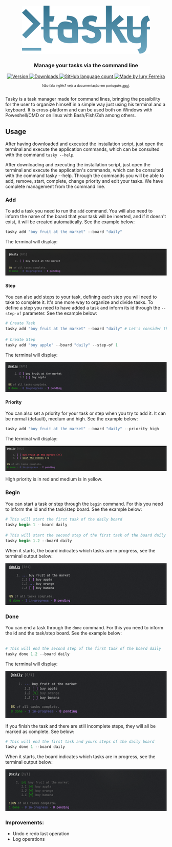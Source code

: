 <p align="center">
    <img alt="Tasky" title="Tasky" src=".github/images/logo.svg" width="400px" />
</p>
<h3 align="center">
    Manage your tasks via the command line
</h3>

<p align="center">
    <a href="#">
        <img alt="Version" src="https://img.shields.io/github/v/release/iuryferreira/tasky?include_prereleases&label=latest%20version">
    </a>
    <a href="#">
        <img alt="Downloads" src="https://img.shields.io/github/downloads/iuryferreira/tasky/total">
    </a>
    <a href="https://dotnet.microsoft.com/">
        <img alt="GitHub language count" src="https://img.shields.io/badge/language-C%23-blue">
    </a>
    <a href="https://github.com/iuryferreira/">
        <img alt="Made by Iury Ferreira" src="https://img.shields.io/badge/made%20by-Iury%20Ferreira-blue">
    </a>


</p>


<p align="center" style="font-size:10px">Não fala inglês? veja a documentação em português <a href="README.md">aqui</a>.</p>

<br>
Tasky is a task manager made for command lines, bringing the possibility for the user to organize himself in a simple way just using his terminal and a keyboard.
It is cross-platform and can be used both on Windows with Poweshell/CMD or on linux with Bash/Fish/Zsh among others.


## Usage

After having downloaded and executed the installation script, just open the terminal and execute the application commands, 
which can be consulted with the command `tasky --help`. 

After downloading and executing the installation script, just open the terminal and execute the application's commands, which can be consulted with the command tasky --help. Through the commands you will be able to add, remove, start, complete, change priority and edit your tasks. 
We have complete management from the command line. 

### Add

To add a task you need to run the `add` command. You will also need to inform the name of the board that your task will be inserted, and if it doesn't exist, it will be created automatically.
See the example below:

```powershell
tasky add "buy fruit at the market" --board "daily"
```
The terminal will display:

![Add Output](.github/images/examples/add_01.png)

#### Step

You can also add steps to your task, defining each step you will need to take to complete it. It's one more way to organize and divide tasks. To define a step you need to have added a task and inform its id through the `--step-of` parameter.  See the example below:

```powershell
# Create Task
tasky add "buy fruit at the market" --board "daily" # Let's consider the id as 1

# Create Step
tasky add "buy apple" --board "daily" --step-of 1
```
The terminal will display:

![Add Output](.github/images/examples/add_03.png)

#### Priority

You can also set a priority for your task or step when you try to add it. It can be normal (default), medium and high. See the example below:

```powershell
tasky add "buy fruit at the market" --board "daily" --priority high
```
The terminal will display:

![Add Output](.github/images/examples/add_02.png)

High priority is in red and medium is in yellow.

### Begin

You can start a task or step through the `begin` command. For this you need to inform the id and the task/step board. See the example below:

```powershell
# This will start the first task of the daily board
tasky begin 1 --board daily

# This will start the second step of the first task of the board daily
tasky begin 1.2 --board daily
```
When it starts, the board indicates which tasks are in progress, see the terminal output below:

![Add Output](.github/images/examples/begin_01.png)

### Done

You can end a task through the `done` command. For this you need to inform the id and the task/step board.  See the example below:

```powershell

# This will end the second step of the first task of the board daily
tasky done 1.2 --board daily
```

The terminal will display:

![Add Output](.github/images/examples/done_01.png)

If you finish the task and there are still incomplete steps, they will all be marked as complete. See below:

```powershell
# This will end the first task and yours steps of the daily board
tasky done 1 --board daily
```

When it starts, the board indicates which tasks are in progress, see the terminal output below:

![Add Output](.github/images/examples/done_02.png)

### Improvements:

- Undo e redo last operation
- Log operations